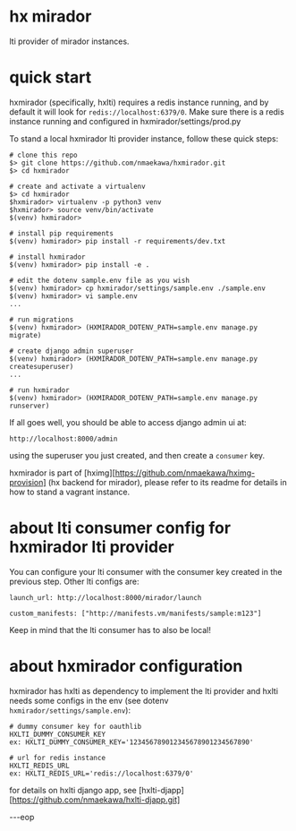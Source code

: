 hx mirador
===============

lti provider of mirador instances.


quick start
============

hxmirador (specifically, hxlti) requires a redis instance running, and by default it will look for
`redis://localhost:6379/0`. Make sure there is a redis instance running and
configured in hxmirador/settings/prod.py

To stand a local hxmirador lti provider instance, follow these quick steps:

    # clone this repo
    $> git clone https://github.com/nmaekawa/hxmirador.git
    $> cd hxmirador

    # create and activate a virtualenv
    $> cd hxmirador
    $hxmirador> virtualenv -p python3 venv
    $hxmirador> source venv/bin/activate
    $(venv) hxmirador>

    # install pip requirements
    $(venv) hxmirador> pip install -r requirements/dev.txt

    # install hxmirador
    $(venv) hxmirador> pip install -e .

    # edit the dotenv sample.env file as you wish
    $(venv) hxmirador> cp hxmirador/settings/sample.env ./sample.env
    $(venv) hxmirador> vi sample.env
    ...

    # run migrations
    $(venv) hxmirador> (HXMIRADOR_DOTENV_PATH=sample.env manage.py migrate)

    # create django admin superuser
    $(venv) hxmirador> (HXMIRADOR_DOTENV_PATH=sample.env manage.py createsuperuser)
    ...

    # run hxmirador
    $(venv) hxmirador> (HXMIRADOR_DOTENV_PATH=sample.env manage.py runserver)

If all goes well, you should be able to access django admin ui at:

    http://localhost:8000/admin

using the superuser you just created, and then create a `consumer` key.


hxmirador is part of [hximg][https://github.com/nmaekawa/hximg-provision] (hx
backend for mirador), please refer to its readme for details in how to stand a
vagrant instance.


# about lti consumer config for hxmirador lti provider

You can configure your lti consumer with the consumer key created in the
previous step. Other lti configs are:

    launch_url: http://localhost:8000/mirador/launch
    
    custom_manifests: ["http://manifests.vm/manifests/sample:m123"]
    

Keep in mind that the lti consumer has to also be local!


# about hxmirador configuration

hxmirador has hxlti as dependency to implement the lti provider and hxlti needs
some configs in the env (see dotenv `hxmirador/settings/sample.env`):

    # dummy consumer key for oauthlib
    HXLTI_DUMMY_CONSUMER_KEY
    ex: HXLTI_DUMMY_CONSUMER_KEY='123456789012345678901234567890'

    # url for redis instance
    HXLTI_REDIS_URL
    ex: HXLTI_REDIS_URL='redis://localhost:6379/0'

for details on hxlti django app, see
[hxlti-djapp][https://github.com/nmaekawa/hxlti-djapp.git]

---eop


